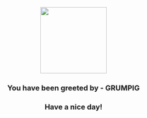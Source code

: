<p align="center">
            <img src="https://raw.githubusercontent.com/PokeAPI/sprites/master/sprites/pokemon/326.png" width="150" height="150">
          </p>
          <h3 align="center">You have been greeted by - <b>GRUMPIG</b></h3>
          <h3 align="center">Have a nice day!</h3>
